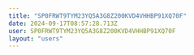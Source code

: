 ```yaml
---
title: "SP0FRWT9TYM23YQ5A3G8Z200KVD4VHHBP91XQ70F"
date: 2024-09-17T08:57:28.713Z
user: SP0FRWT9TYM23YQ5A3G8Z200KVD4VHHBP91XQ70F
layout: "users"
---
```

    